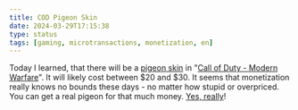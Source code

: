 ```yaml
---
title: COD Pigeon Skin
date: 2024-03-29T17:15:38
type: status
tags: [gaming, microtransactions, monetization, en]
---
```


Today I learned, that there will be a [pigeon skin](https://www.reddit.com/r/ModernWarfareIII/comments/1b4xfmj/pigeon_skin/) in "[Call of Duty - Modern Warfare](https://www.callofduty.com/de/modernwarfare)". It will likely cost between $20 and $30. It seems that monetization really knows no bounds these days - no matter how stupid or overpriced. You can get a real pigeon for that much money. [Yes, really](https://www.deine-tierwelt.de/kleinanzeigen/tauben-c89544/)!
